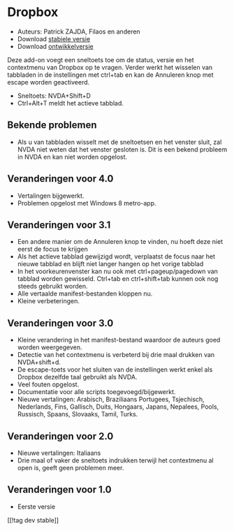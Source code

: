 # Dropbox #

* Auteurs: Patrick ZAJDA, Filaos en anderen
* Download [stabiele versie][1]
* Download [ontwikkelversie][2]

Deze add-on voegt een sneltoets toe om de status, versie en het contextmenu
van Dropbox op te vragen. Verder werkt het wisselen van tabbladen in de
instellingen met ctrl+tab en kan de Annuleren knop met escape worden
geactiveerd.

* Sneltoets: NVDA+Shift+D
* Ctrl+Alt+T meldt het actieve tabblad.

## Bekende problemen ##

* Als u van tabbladen wisselt met de sneltoetsen en het venster sluit, zal NVDA niet weten dat het venster gesloten is.
Dit is een bekend probleem in NVDA en kan niet worden opgelost.

## Veranderingen voor 4.0 ##

* Vertalingen bijgewerkt.
* Problemen opgelost met Windows 8 metro-app.

## Veranderingen voor 3.1 ##

* Een andere manier om de Annuleren knop te vinden, nu hoeft deze niet eerst
  de focus te krijgen
* Als het actieve tabblad gewijzigd wordt, verplaatst de focus naar het
  nieuwe tabblad en blijft niet langer hangen op het vorige tabblad
* In het voorkeurenvenster kan nu ook met ctrl+pageup/pagedown van tabblad
  worden gewisseld. Ctrl+tab en ctrl+shift+tab kunnen ook nog steeds
  gebruikt worden.
* Alle vertaalde manifest-bestanden kloppen nu.
* Kleine verbeteringen.

## Veranderingen voor 3.0 ##

* Kleine verandering in het manifest-bestand waardoor de auteurs goed worden
  weergegeven.
* Detectie van het contextmenu is verbeterd bij drie maal drukken van
  NVDA+shift+d.
* De escape-toets voor het sluiten van de instellingen werkt enkel als
  Dropbox dezelfde taal gebruikt als NVDA.
* Veel fouten opgelost.
* Documentatie voor alle scripts toegevoegd/bijgewerkt.
* Nieuwe vertalingen: Arabisch, Braziliaans Portugees, Tsjechisch,
  Nederlands, Fins, Gallisch, Duits, Hongaars, Japans, Nepalees, Pools,
  Russisch, Spaans, Slovaaks, Tamil, Turks.

## Veranderingen voor 2.0 ##

* Nieuwe vertalingen: Italiaans
* Drie maal of vaker de sneltoets indrukken terwijl het contextmenu al open
  is, geeft geen problemen meer.

## Veranderingen voor 1.0 ##

* Eerste versie

[[!tag dev stable]]

[1]: http://addons.nvda-project.org/files/get.php?file=dx

[2]: http://addons.nvda-project.org/files/get.php?file=dx-dev
